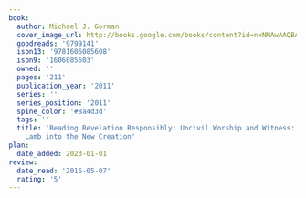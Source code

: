 ```yaml
---
book:
  author: Michael J. Gorman
  cover_image_url: http://books.google.com/books/content?id=nxNMAwAAQBAJ&printsec=frontcover&img=1&zoom=1&edge=curl&source=gbs_api
  goodreads: '9799141'
  isbn13: '9781606085608'
  isbn9: '1606085603'
  owned: ''
  pages: '211'
  publication_year: '2011'
  series: ''
  series_position: '2011'
  spine_color: '#8a4d3d'
  tags: ''
  title: 'Reading Revelation Responsibly: Uncivil Worship and Witness: Following the
    Lamb into the New Creation'
plan:
  date_added: 2023-01-01
review:
  date_read: '2016-05-07'
  rating: '5'
---
```

